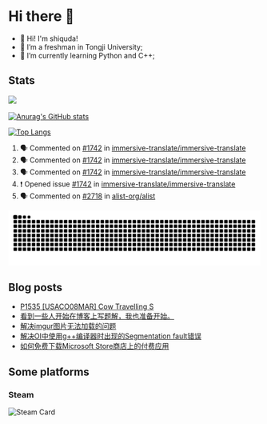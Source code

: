 # Hi there 👋

- 👋 Hi! I'm shiquda!
- 📖 I’m a freshman in Tongji University;
- 🌱 I’m currently learning Python and C++;

## Stats

![](https://komarev.com/ghpvc/?username=shiquda)

[![Anurag's GitHub stats](https://github-readme-stats.vercel.app/api?username=shiquda&theme=vue-dark&show_icons=true)](https://github.com/anuraghazra/github-readme-stats)

[![Top Langs](https://github-readme-stats.vercel.app/api/top-langs/?username=shiquda&theme=vue-dark&show_icons=true&hide=SCSS)](https://github.com/anuraghazra/github-readme-stats)

<!--START_SECTION:activity-->
1. 🗣 Commented on [#1742](https://github.com/immersive-translate/immersive-translate/issues/1742#issuecomment-2130730061) in [immersive-translate/immersive-translate](https://github.com/immersive-translate/immersive-translate)
2. 🗣 Commented on [#1742](https://github.com/immersive-translate/immersive-translate/issues/1742#issuecomment-2130705592) in [immersive-translate/immersive-translate](https://github.com/immersive-translate/immersive-translate)
3. 🗣 Commented on [#1742](https://github.com/immersive-translate/immersive-translate/issues/1742#issuecomment-2130693816) in [immersive-translate/immersive-translate](https://github.com/immersive-translate/immersive-translate)
4. ❗ Opened issue [#1742](https://github.com/immersive-translate/immersive-translate/issues/1742) in [immersive-translate/immersive-translate](https://github.com/immersive-translate/immersive-translate)
5. 🗣 Commented on [#2718](https://github.com/alist-org/alist/issues/2718#issuecomment-2072362990) in [alist-org/alist](https://github.com/alist-org/alist)
<!--END_SECTION:activity-->

<picture>
  <source media="(prefers-color-scheme: dark)" srcset="https://raw.githubusercontent.com/shiquda/shiquda/output/github-contribution-grid-snake-dark.svg">
  <source media="(prefers-color-scheme: light)" srcset="https://raw.githubusercontent.com/shiquda/shiquda/output/github-contribution-grid-snake.svg">
  <img alt="github contribution grid snake animation" src="https://raw.githubusercontent.com/shiquda/shiquda/output/github-contribution-grid-snake.svg">
</picture>

## Blog posts
<!-- BLOG-POST-LIST:START -->
- [P1535 [USACO08MAR] Cow Travelling S](https://shiquda.link/P1535)
- [看到一些人开始在博客上写题解，我也准备开始。](https://shiquda.link/solution-project-start)
- [解决imgur图片无法加载的问题](https://shiquda.link/load-imgur-images)
- [解决OI中使用g++编译器时出现的Segmentation fault错误](https://shiquda.link/solve-segmentation-fault)
- [如何免费下载Microsoft Store商店上的付费应用](https://shiquda.link/how-to-download-apps-on-ms-store-for-free)
<!-- BLOG-POST-LIST:END -->

## Some platforms

### Steam

![Steam Card](https://card.yuy1n.io/card/76561199045221076/tokyonight,en,bg-FF0000-0033FF,games)

<!--
**shiquda/shiquda** is a ✨ _special_ ✨ repository because its `README.md` (this file) appears on your GitHub profile.

Here are some ideas to get you started:

- 🔭 I’m currently working on ...
- 🌱 I’m currently learning ...
- 👯 I’m looking to collaborate on ...
- 🤔 I’m looking for help with ...
- 💬 Ask me about ...
- 📫 How to reach me: ...
- 😄 Pronouns: ...
- ⚡ Fun fact: ...
-->

